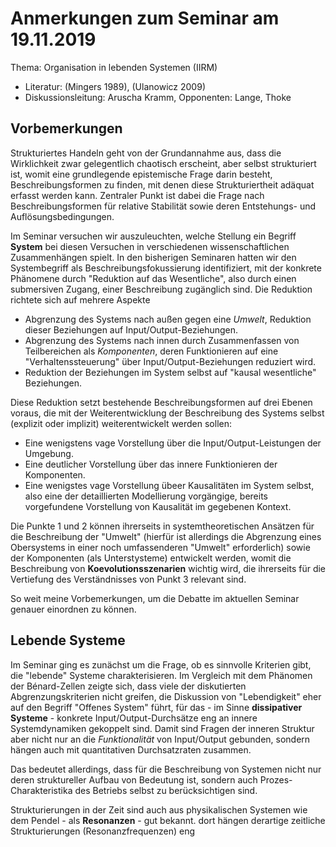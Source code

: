 # Anmerkungen zum Seminar am 19.11.2019

Thema: Organisation in lebenden Systemen (IIRM)
* Literatur: (Mingers 1989), (Ulanowicz 2009)
* Diskussionsleitung: Aruscha Kramm, Opponenten: Lange, Thoke

## Vorbemerkungen

Strukturiertes Handeln geht von der Grundannahme aus, dass die Wirklichkeit
zwar gelegentlich chaotisch erscheint, aber selbst strukturiert ist, womit eine
grundlegende epistemische Frage darin besteht, Beschreibungsformen zu finden,
mit denen diese Strukturiertheit adäquat erfasst werden kann. Zentraler Punkt
ist dabei die Frage nach Beschreibungsformen für relative Stabilität sowie
deren Entstehungs- und Auflösungsbedingungen.

Im Seminar versuchen wir auszuleuchten, welche Stellung ein Begriff **System**
bei diesen Versuchen in verschiedenen wissenschaftlichen Zusammenhängen
spielt. In den bisherigen Seminaren hatten wir den Systembegriff als
Beschreibungsfokussierung identifiziert, mit der konkrete Phänomene durch
"Reduktion auf das Wesentliche", also durch einen submersiven Zugang, einer
Beschreibung zugänglich sind. Die Reduktion richtete sich auf mehrere Aspekte
* Abgrenzung des Systems nach außen gegen eine _Umwelt_, Reduktion dieser
  Beziehungen auf Input/Output-Beziehungen.
* Abgrenzung des Systems nach innen durch Zusammenfassen von Teilbereichen als
  _Komponenten_, deren Funktionieren auf eine "Verhaltenssteuerung" über
  Input/Output-Beziehungen reduziert wird.
* Reduktion der Beziehungen im System selbst auf "kausal wesentliche"
  Beziehungen.

Diese Reduktion setzt bestehende Beschreibungsformen auf drei Ebenen voraus,
die mit der Weiterentwicklung der Beschreibung des Systems selbst (explizit
oder implizit) weiterentwickelt werden sollen:
* Eine wenigstens vage Vorstellung über die Input/Output-Leistungen der
  Umgebung.
* Eine deutlicher Vorstellung über das innere Funktionieren der Komponenten.
* Eine wenigstes vage Vorstellung übeer Kausalitäten im System selbst, also
  eine der detaillierten Modellierung vorgängige, bereits vorgefundene
  Vorstellung von Kausalität im gegebenen Kontext.

Die Punkte 1 und 2 können ihrerseits in systemtheoretischen Ansätzen für die
Beschreibung der "Umwelt" (hierfür ist allerdings die Abgrenzung eines
Obersystems in einer noch umfassenderen "Umwelt" erforderlich) sowie der
Komponenten (als Unterstysteme) entwickelt werden, womit die Beschreibung von
__Koevolutionsszenarien__ wichtig wird, die ihrerseits für die Vertiefung des
Verständnisses von Punkt 3 relevant sind.

So weit meine Vorbemerkungen, um die Debatte im aktuellen Seminar genauer
einordnen zu können.

## Lebende Systeme

Im Seminar ging es zunächst um die Frage, ob es sinnvolle Kriterien gibt, die
"lebende" Systeme charakterisieren. Im Vergleich mit dem Phänomen der
Bénard-Zellen zeigte sich, dass viele der diskutierten Abgrenzungskriterien
nicht greifen, die Diskussion von "Lebendigkeit" eher auf den Begriff "Offenes
System" führt, für das - im Sinne __dissipativer Systeme__ - konkrete
Input/Output-Durchsätze eng an innere Systemdynamiken gekoppelt sind.  Damit
sind Fragen der inneren Struktur aber nicht nur an die _Funktionalität_ von
Input/Output gebunden, sondern hängen auch mit quantitativen Durchsatzraten
zusammen.

Das bedeutet allerdings, dass für die Beschreibung von Systemen nicht nur deren
struktureller Aufbau von Bedeutung ist, sondern auch Prozes-Charakteristika des
Betriebs selbst zu berücksichtigen sind.

Strukturierungen in der Zeit sind auch aus physikalischen Systemen wie dem
Pendel - als __Resonanzen__ - gut bekannt. dort hängen derartige zeitliche
Strukturierungen (Resonanzfrequenzen) eng 


